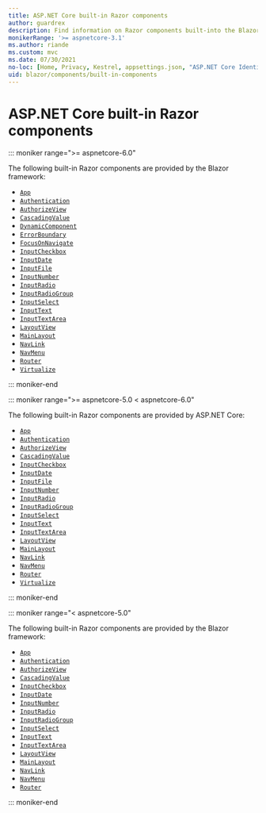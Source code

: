 ```yaml
---
title: ASP.NET Core built-in Razor components
author: guardrex
description: Find information on Razor components built-into the Blazor framework.
monikerRange: '>= aspnetcore-3.1'
ms.author: riande
ms.custom: mvc
ms.date: 07/30/2021
no-loc: [Home, Privacy, Kestrel, appsettings.json, "ASP.NET Core Identity", cookie, Cookie, Blazor, "Blazor Server", "Blazor WebAssembly", "Identity", "Let's Encrypt", Razor, SignalR]
uid: blazor/components/built-in-components
---
```

# ASP.NET Core built-in Razor components

::: moniker range=">= aspnetcore-6.0"

The following built-in Razor components are provided by the Blazor framework:

* [`App`](xref:blazor/project-structure)
* [`Authentication`](xref:blazor/security/webassembly/index#authentication-component)
* [`AuthorizeView`](xref:blazor/security/index#authorizeview-component)
* [`CascadingValue`](xref:blazor/components/cascading-values-and-parameters#cascadingvalue-component)
* [`DynamicComponent`](xref:blazor/components/dynamiccomponent)
* [`ErrorBoundary`](xref:blazor/fundamentals/handle-errors#error-boundaries)
* [`FocusOnNavigate`](xref:blazor/fundamentals/routing#focus-an-element-on-navigation)
* [`InputCheckbox`](xref:blazor/forms-validation#built-in-form-components)
* [`InputDate`](xref:blazor/forms-validation#built-in-form-components)
* [`InputFile`](xref:blazor/file-uploads)
* [`InputNumber`](xref:blazor/forms-validation#built-in-form-components)
* [`InputRadio`](xref:blazor/forms-validation#built-in-form-components)
* [`InputRadioGroup`](xref:blazor/forms-validation#built-in-form-components)
* [`InputSelect`](xref:blazor/forms-validation#built-in-form-components)
* [`InputText`](xref:blazor/forms-validation#built-in-form-components)
* [`InputTextArea`](xref:blazor/forms-validation#built-in-form-components)
* [`LayoutView`](xref:blazor/components/layouts#apply-a-layout-to-arbitrary-content-layoutview-component)
* [`MainLayout`](xref:blazor/components/layouts#mainlayout-component)
* [`NavLink`](xref:blazor/fundamentals/routing#navlink-and-navmenu-components)
* [`NavMenu`](xref:blazor/fundamentals/routing#navlink-and-navmenu-components)
* [`Router`](xref:blazor/fundamentals/routing#route-templates)
* [`Virtualize`](xref:blazor/components/virtualization)

::: moniker-end

::: moniker range=">= aspnetcore-5.0 < aspnetcore-6.0"

The following built-in Razor components are provided by ASP.NET Core:

* [`App`](xref:blazor/project-structure)
* [`Authentication`](xref:blazor/security/webassembly/index#authentication-component)
* [`AuthorizeView`](xref:blazor/security/index#authorizeview-component)
* [`CascadingValue`](xref:blazor/components/cascading-values-and-parameters#cascadingvalue-component)
* [`InputCheckbox`](xref:blazor/forms-validation#built-in-form-components)
* [`InputDate`](xref:blazor/forms-validation#built-in-form-components)
* [`InputFile`](xref:blazor/file-uploads)
* [`InputNumber`](xref:blazor/forms-validation#built-in-form-components)
* [`InputRadio`](xref:blazor/forms-validation#built-in-form-components)
* [`InputRadioGroup`](xref:blazor/forms-validation#built-in-form-components)
* [`InputSelect`](xref:blazor/forms-validation#built-in-form-components)
* [`InputText`](xref:blazor/forms-validation#built-in-form-components)
* [`InputTextArea`](xref:blazor/forms-validation#built-in-form-components)
* [`LayoutView`](xref:blazor/components/layouts#apply-a-layout-to-arbitrary-content-layoutview-component)
* [`MainLayout`](xref:blazor/components/layouts#mainlayout-component)
* [`NavLink`](xref:blazor/fundamentals/routing#navlink-and-navmenu-components)
* [`NavMenu`](xref:blazor/fundamentals/routing#navlink-and-navmenu-components)
* [`Router`](xref:blazor/fundamentals/routing#route-templates)
* [`Virtualize`](xref:blazor/components/virtualization)

::: moniker-end

::: moniker range="< aspnetcore-5.0"

The following built-in Razor components are provided by the Blazor framework:

* [`App`](xref:blazor/project-structure)
* [`Authentication`](xref:blazor/security/webassembly/index#authentication-component)
* [`AuthorizeView`](xref:blazor/security/index#authorizeview-component)
* [`CascadingValue`](xref:blazor/components/cascading-values-and-parameters#cascadingvalue-component)
* [`InputCheckbox`](xref:blazor/forms-validation#built-in-form-components)
* [`InputDate`](xref:blazor/forms-validation#built-in-form-components)
* [`InputNumber`](xref:blazor/forms-validation#built-in-form-components)
* [`InputRadio`](xref:blazor/forms-validation#built-in-form-components)
* [`InputRadioGroup`](xref:blazor/forms-validation#built-in-form-components)
* [`InputSelect`](xref:blazor/forms-validation#built-in-form-components)
* [`InputText`](xref:blazor/forms-validation#built-in-form-components)
* [`InputTextArea`](xref:blazor/forms-validation#built-in-form-components)
* [`LayoutView`](xref:blazor/components/layouts#apply-a-layout-to-arbitrary-content-layoutview-component)
* [`MainLayout`](xref:blazor/components/layouts#mainlayout-component)
* [`NavLink`](xref:blazor/fundamentals/routing#navlink-and-navmenu-components)
* [`NavMenu`](xref:blazor/fundamentals/routing#navlink-and-navmenu-components)
* [`Router`](xref:blazor/fundamentals/routing#route-templates)

::: moniker-end
